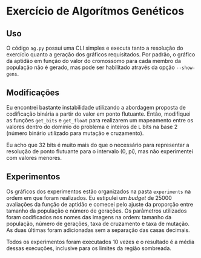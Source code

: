 # Exercício de Algorítmos Genéticos

## Uso

O código `ag.py` possui uma CLI simples e executa tanto a resolução do exercício quanto a geração dos gráficos requisitados. Por padrão, o gráfico da aptidão em função do valor do cromossomo para cada membro da população não é gerado, mas pode ser habilitado através da opção `--show-gens`.

## Modificações

Eu encontrei bastante instabilidade utilizando a abordagem proposta de codificação binária a partir do valor em ponto flutuante. Então, modifiquei as funções `get_bits` e `get_float` para realizarem um mapeamento entre os valores dentro do domínio do problema e inteiros de `L` bits na base 2 (número binário utilizado para mutação e cruzamento).

Eu acho que 32 bits é muito mais do que o necessário para representar a resolução de ponto flutuante para o intervalo (0, pi), mas não experimentei com valores menores.

## Experimentos

Os gráficos dos experimentos estão organizados na pasta `experiments` na ordem em que foram realizados. Eu estipulei um _budget_ de 25000 avaliações da função de aptidão e comecei pelo ajuste da proporção entre tamanho da população e número de gerações. Os parâmetros utilizados foram codificados nos nomes das imagens na ordem: tamanho da população, número de gerações, taxa de cruzamento e taxa de mutação. As duas últimas foram adicionadas sem a separação das casas decimais.

Todos os experimentos foram executados 10 vezes e o resultado é a média dessas execuções, inclusive para os limites da região sombreada.